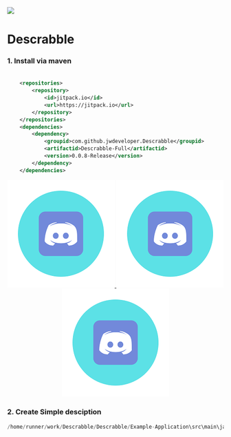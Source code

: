 

<a href="https://jitpack.io/#jwdeveloper/Descrabble" target="blank" >

<img src="https://jitpack.io/v/jwdeveloper/Descrabble.svg" >
</img>
</a>


<h1>Descrabble</h1>

<h3>1. Install via maven</h3>


```xml

    <repositories>
        <repository>
            <id>jitpack.io</id>
            <url>https://jitpack.io</url>
        </repository>
    </repositories>
    <dependencies>
        <dependency>
            <groupid>com.github.jwdeveloper.Descrabble</groupid>
            <artifactid>Descrabble-Full</artifactid>
            <version>0.0.8-Release</version>
        </dependency>
    </dependencies>     
```

<div align="center" >


<a href="asd" target="blank" >

<img src="https://raw.githubusercontent.com/jwdeveloper/SpigotFluentAPI/master/resources/social-media/discord.png" >
</img>
</a>



<a href="asd" target="blank" >

<img src="https://raw.githubusercontent.com/jwdeveloper/SpigotFluentAPI/master/resources/social-media/discord.png" >
</img>
</a>



<a href="asd" target="blank" >

<img src="https://raw.githubusercontent.com/jwdeveloper/SpigotFluentAPI/master/resources/social-media/discord.png" >
</img>
</a>

</div>


<h3>2. Create Simple desciption</h3>


```java
/home/runner/work/Descrabble/Descrabble/Example-Application\src\main\java\io\github\jwdeveloper\descrabble\example\TemplateExample.java 
```
